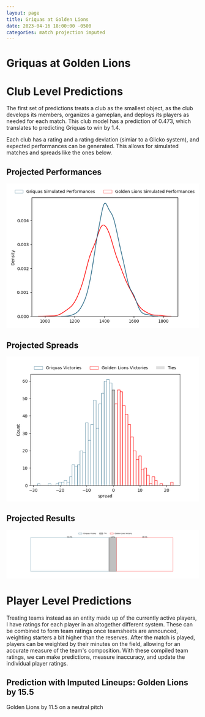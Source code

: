 ```yaml
---  
layout: page  
title: Griquas at Golden Lions  
date: 2023-04-16 18:00:00 -0500  
categories: match projection imputed  
---
```

# Griquas at Golden Lions

# Club Level Predictions


The first set of predictions treats a club as the smallest object, as the club develops its members, organizes a gameplan, and deploys its players as needed for each match. This club model has a prediction of 0.473, which translates to predicting Griquas to win by 1.4.

Each club has a rating and a rating deviation (simiar to a Glicko system), and expected performances can be generated. This allows for simulated matches and spreads like the ones below.
## Projected Performances


![Projected Performances](plots/performances_2023-04-16-GoldenLions-Griquas.png)
## Projected Spreads


![Projected Spreads](plots/spreads_2023-04-16-GoldenLions-Griquas.png)
## Projected Results


![Projected Results](plots/resultbar_2023-04-16-GoldenLions-Griquas.png)
# Player Level Predictions


Treating teams instead as an entity made up of the currently active players, I have ratings for each player in an altogether different system. These can be combined to form team ratings once teamsheets are announced, weighting starters a bit higher than the reserves. After the match is played, players can be weighted by their minutes on the field, allowing for an accurate measure of the team's composition. With these compiled team ratings, we can make predictions, measure inaccuracy, and update the individual player ratings.
## Prediction with Imputed Lineups: Golden Lions by 15.5


Golden Lions by 11.5 on a neutral pitch

